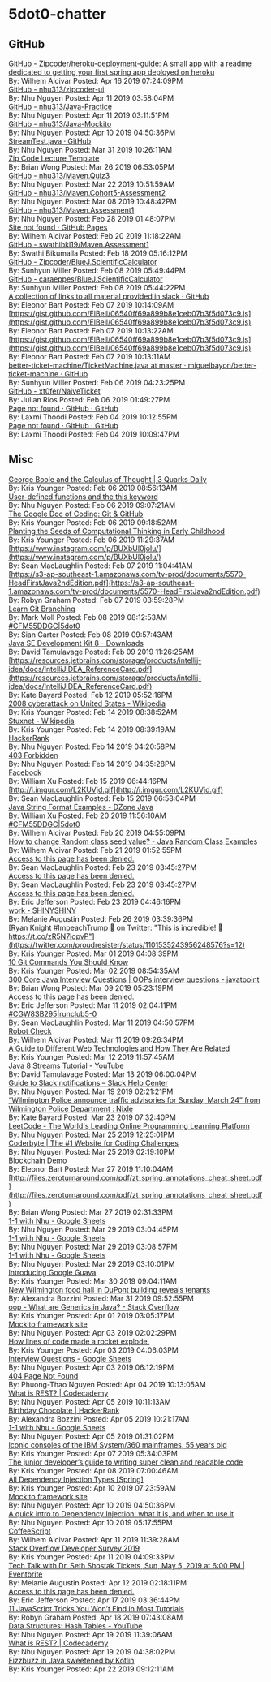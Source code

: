 # 5dot0-chatter

## GitHub 

[GitHub - Zipcoder/heroku-deployment-guide: A small app with a readme dedicated to getting your first spring app deployed on heroku](https://github.com/Zipcoder/heroku-deployment-guide)<br/>By: Wilhem Alcivar Posted: Apr 16 2019 07:24:09PM<br/>[GitHub - nhu313/zipcoder-ui](https://github.com/nhu313/zipcoder-ui)<br/>By: Nhu Nguyen Posted: Apr 11 2019 03:58:04PM<br/>[GitHub - nhu313/Java-Practice](https://github.com/nhu313/Java-Practice)<br/>By: Nhu Nguyen Posted: Apr 11 2019 03:11:51PM<br/>[GitHub - nhu313/Java-Mockito](https://github.com/nhu313/Java-Mockito)<br/>By: Nhu Nguyen Posted: Apr 10 2019 04:50:36PM<br/>[StreamTest.java · GitHub](https://gist.github.com/nhu313/bb89288498ba9da71e595329b2c84fa5)<br/>By: Nhu Nguyen Posted: Mar 31 2019 10:26:11AM<br/>[Zip Code Lecture Template](https://zipcoder.github.io/reveal-slides/springmvcproject.html#/)<br/>By: Brian Wong Posted: Mar 26 2019 06:53:05PM<br/>[GitHub - nhu313/Maven.Quiz3](https://github.com/nhu313/Maven.Quiz3)<br/>By: Nhu Nguyen Posted: Mar 22 2019 10:51:59AM<br/>[GitHub - nhu313/Maven.Cohort5-Assessment2](https://github.com/nhu313/Maven.Cohort5-Assessment2)<br/>By: Nhu Nguyen Posted: Mar 08 2019 10:48:42PM<br/>[GitHub - nhu313/Maven.Assessment1](https://github.com/nhu313/Maven.Assessment1)<br/>By: Nhu Nguyen Posted: Feb 28 2019 01:48:07PM<br/>[Site not found · GitHub Pages](https://zipcoder.github.io/TC-US-RevealSlides/collections-iterator,collection.html#/22)<br/>By: Wilhem Alcivar Posted: Feb 20 2019 11:18:22AM<br/>[GitHub - swathibkl19/Maven.Assessment1](https://github.com/swathibkl19/Maven.Assessment1.git)<br/>By: Swathi Bikumalla Posted: Feb 18 2019 05:16:12PM<br/>[GitHub - Zipcoder/BlueJ.ScientificCalculator](https://github.com/Zipcoder/BlueJ.ScientificCalculator)<br/>By: Sunhyun Miller Posted: Feb 08 2019 05:49:44PM<br/>[GitHub - caraeppes/BlueJ.ScientificCalculator](https://github.com/caraeppes/BlueJ.ScientificCalculator)<br/>By: Sunhyun Miller Posted: Feb 08 2019 05:44:22PM<br/>[A collection of links to all material provided in slack · GitHub](https://gist.github.com/ElBell/06540ff69a899b8e1ceb07b3f5d073c9)<br/>By: Eleonor Bart Posted: Feb 07 2019 10:14:09AM<br/>[https://gist.github.com/ElBell/06540ff69a899b8e1ceb07b3f5d073c9.js](https://gist.github.com/ElBell/06540ff69a899b8e1ceb07b3f5d073c9.js)<br/>By: Eleonor Bart Posted: Feb 07 2019 10:13:22AM<br/>[https://gist.github.com/ElBell/06540ff69a899b8e1ceb07b3f5d073c9.js](https://gist.github.com/ElBell/06540ff69a899b8e1ceb07b3f5d073c9.js)<br/>By: Eleonor Bart Posted: Feb 07 2019 10:13:11AM<br/>[better-ticket-machine/TicketMachine.java at master · miguelbayon/better-ticket-machine · GitHub](https://github.com/miguelbayon/better-ticket-machine/blob/master/TicketMachine.java)<br/>By: Sunhyun Miller Posted: Feb 06 2019 04:23:25PM<br/>[GitHub - xt0fer/NaiveTicket](https://github.com/xt0fer/NaiveTicket)<br/>By: Julian Rios Posted: Feb 06 2019 01:49:27PM<br/>[Page not found · GitHub · GitHub](https://github.com/USERNAME/Repository.git)<br/>By: Laxmi Thoodi Posted: Feb 04 2019 10:12:55PM<br/>[Page not found · GitHub · GitHub](https://github.com/USERNAME/Repository.git)<br/>By: Laxmi Thoodi Posted: Feb 04 2019 10:09:47PM<br/>

## Misc 

[George Boole and the Calculus of Thought | 3 Quarks Daily](https://www.3quarksdaily.com/3quarksdaily/2018/02/george-boole-and-the-calculus-of-thought-5.html)<br/>By: Kris Younger Posted: Feb 06 2019 08:56:13AM<br/>[User-defined functions and the this keyword](https://www.lynda.com/Java-tutorials/User-defined-functions-keyword/669544/715921-4.html)<br/>By: Nhu Nguyen Posted: Feb 06 2019 09:07:21AM<br/>[The Google Doc of Coding: Git & GitHub](https://link.medium.com/uCXC0Q6x5T)<br/>By: Kris Younger Posted: Feb 06 2019 09:18:52AM<br/>[Planting the Seeds of Computational Thinking in Early Childhood](https://earlyinsights.org/planting-the-seeds-of-computational-thinking-in-early-childhood-efa97c34ff8d)<br/>By: Kris Younger Posted: Feb 06 2019 11:29:37AM<br/>[https://www.instagram.com/p/BUXbUl0joIu/](https://www.instagram.com/p/BUXbUl0joIu/)<br/>By: Sean MacLaughlin Posted: Feb 07 2019 11:04:41AM<br/>[https://s3-ap-southeast-1.amazonaws.com/tv-prod/documents/5570-HeadFirstJava2ndEdition.pdf](https://s3-ap-southeast-1.amazonaws.com/tv-prod/documents/5570-HeadFirstJava2ndEdition.pdf)<br/>By: Robyn Graham Posted: Feb 07 2019 03:59:28PM<br/>[Learn Git Branching](https://learngitbranching.js.org/)<br/>By: Mark Moll Posted: Feb 08 2019 08:12:53AM<br/>[#CFM55DDGC|5dot0](#CFM55DDGC|5dot0)<br/>By: Sian Carter Posted: Feb 08 2019 09:57:43AM<br/>[Java SE Development Kit 8 - Downloads](https://www.oracle.com/technetwork/java/javase/downloads/jdk8-downloads-2133151.html)<br/>By: David Tamulavage Posted: Feb 09 2019 11:26:25AM<br/>[https://resources.jetbrains.com/storage/products/intellij-idea/docs/IntelliJIDEA_ReferenceCard.pdf](https://resources.jetbrains.com/storage/products/intellij-idea/docs/IntelliJIDEA_ReferenceCard.pdf)<br/>By: Kate Bayard Posted: Feb 12 2019 05:52:16PM<br/>[2008 cyberattack on United States - Wikipedia](https://en.wikipedia.org/wiki/2008_cyberattack_on_United_States)<br/>By: Kris Younger Posted: Feb 14 2019 08:38:52AM<br/>[Stuxnet - Wikipedia](https://en.wikipedia.org/wiki/Stuxnet)<br/>By: Kris Younger Posted: Feb 14 2019 08:39:19AM<br/>[HackerRank](https://www.hackerrank.com/)<br/>By: Nhu Nguyen Posted: Feb 14 2019 04:20:58PM<br/>[403 Forbidden](https://codesignal.com/)<br/>By: Nhu Nguyen Posted: Feb 14 2019 04:35:28PM<br/>[Facebook](https://www.facebook.com/1013741142/posts/10216681383879689?sfns=mo)<br/>By: William Xu Posted: Feb 15 2019 06:44:16PM<br/>[http://i.imgur.com/L2KUVjd.gif](http://i.imgur.com/L2KUVjd.gif)<br/>By: Sean MacLaughlin Posted: Feb 15 2019 06:58:04PM<br/>[Java String Format Examples - DZone Java](https://dzone.com/articles/java-string-format-examples)<br/>By: William Xu Posted: Feb 20 2019 11:56:10AM<br/>[#CFM55DDGC|5dot0](#CFM55DDGC|5dot0)<br/>By: Wilhem Alcivar Posted: Feb 20 2019 04:55:09PM<br/>[How to change Random class seed value? - Java Random Class Examples](http://www.java2novice.com/java-collections-and-util/random/seed-change/)<br/>By: Wilhem Alcivar Posted: Feb 21 2019 01:52:55PM<br/>[Access to this page has been denied.](http://gph.is/2pqXW56)<br/>By: Sean MacLaughlin Posted: Feb 23 2019 03:45:27PM<br/>[Access to this page has been denied.](https://giphy.com/gifs/reactionseditor-dale-step-brothers-3oeSAD00YsGzUPTmqA)<br/>By: Sean MacLaughlin Posted: Feb 23 2019 03:45:27PM<br/>[Access to this page has been denied.](https://giphy.com/gifs/rihanna-makeout-bGPTxLislwm3u)<br/>By: Eric Jefferson Posted: Feb 23 2019 04:46:16PM<br/>[work - SHINYSHINY](http://shiny.agency/)<br/>By: Melanie Augustin Posted: Feb 26 2019 03:39:36PM<br/>[Ryan Knight #ImpeachTrump 🍑 on Twitter: "This is incredible! 🤗https://t.co/zR5N7lopvP"](https://twitter.com/proudresister/status/1101535243956248576?s=12)<br/>By: Kris Younger Posted: Mar 01 2019 04:08:39PM<br/>[10 Git Commands You Should Know](https://link.medium.com/ILcAPG2lJU)<br/>By: Kris Younger Posted: Mar 02 2019 08:54:35AM<br/>[300 Core Java Interview Questions | OOPs interview questions - javatpoint](https://www.javatpoint.com/corejava-interview-questions)<br/>By: Brian Wong Posted: Mar 09 2019 05:23:19PM<br/>[Access to this page has been denied.](https://giphy.com/gifs/game-of-thrones-obama-key-and-peele-V1WJjZtd6JpXW)<br/>By: Eric Jefferson Posted: Mar 11 2019 02:04:11PM<br/>[#CGW8SB295|runclub5-0](#CGW8SB295|runclub5-0)<br/>By: Sean MacLaughlin Posted: Mar 11 2019 04:50:57PM<br/>[Robot Check](https://www.amazon.com/Cracking-Coding-Interview-Programming-Questions/dp/0984782850/ref=sr_1_1?hvadid=241870593966&amp;hvdev=c&amp;hvlocphy=9007472&amp;hvnetw=g&amp;hvpos=1t1&amp;hvqmt=e&amp;hvrand=9229869672529779686&amp;hvtargid=aud-647006051489%3Akwd-20040243067&amp;keywords=cracking+the+coding+interview&amp;qid=1552353973&amp;s=gateway&amp;sr=8-1&amp;tag=googhydr-20)<br/>By: Wilhem Alcivar Posted: Mar 11 2019 09:26:34PM<br/>[A Guide to Different Web Technologies and How They Are Related](https://link.medium.com/GcK1pnQ5ZU)<br/>By: Kris Younger Posted: Mar 12 2019 11:57:45AM<br/>[Java 8 Streams Tutorial - YouTube](https://www.youtube.com/watch?v=t1-YZ6bF-g0)<br/>By: David Tamulavage Posted: Mar 13 2019 06:00:04PM<br/>[Guide to Slack notifications  – Slack Help Center](https://get.slack.help/hc/en-us/articles/201355156-Guide-to-Slack-notifications-#ios-2)<br/>By: Nhu Nguyen Posted: Mar 19 2019 02:21:21PM<br/>[“Wilmington Police announce traffic advisories for Sunday, March 24” from Wilmington Police Department : Nixle](https://local.nixle.com/alert/7177138/?fbclid=IwAR1QzzeiDn2TJHzNxVCg4UvAKoICWKuDLuPp4IBUSYx1FqWCzKxR691g2cg)<br/>By: Kate Bayard Posted: Mar 23 2019 07:32:40PM<br/>[LeetCode - The World's Leading Online Programming Learning Platform](http://leetcode.com/)<br/>By: Nhu Nguyen Posted: Mar 25 2019 12:25:01PM<br/>[Coderbyte | The #1 Website for Coding Challenges](https://coderbyte.com/challenges)<br/>By: Nhu Nguyen Posted: Mar 25 2019 02:19:10PM<br/>[Blockchain Demo](https://anders.com/blockchain/hash.html)<br/>By: Eleonor Bart Posted: Mar 27 2019 11:10:04AM<br/>[http://files.zeroturnaround.com/pdf/zt_spring_annotations_cheat_sheet.pdf](http://files.zeroturnaround.com/pdf/zt_spring_annotations_cheat_sheet.pdf)<br/>By: Brian Wong Posted: Mar 27 2019 02:31:33PM<br/>[1-1 with Nhu - Google Sheets](https://docs.google.com/spreadsheets/d/1-_c_bRHvUqvv_rv8uSH5hjqwENau1pdycTkE6407P1A/edit?usp=sharing)<br/>By: Nhu Nguyen Posted: Mar 29 2019 03:04:45PM<br/>[1-1 with Nhu - Google Sheets](https://docs.google.com/spreadsheets/d/1-_c_bRHvUqvv_rv8uSH5hjqwENau1pdycTkE6407P1A/edit?usp=sharing)<br/>By: Nhu Nguyen Posted: Mar 29 2019 03:08:57PM<br/>[1-1 with Nhu - Google Sheets](https://docs.google.com/spreadsheets/d/1-_c_bRHvUqvv_rv8uSH5hjqwENau1pdycTkE6407P1A/edit?usp=sharing)<br/>By: Nhu Nguyen Posted: Mar 29 2019 03:10:01PM<br/>[Introducing Google Guava](https://link.medium.com/GsvhsvKLtV)<br/>By: Kris Younger Posted: Mar 30 2019 09:04:11AM<br/>[New Wilmington food hall in DuPont building reveals tenants](https://www.delawareonline.com/story/life/food/2019/03/28/new-wilmington-food-hall-dupont-building-reveals-tenants/3270627002/)<br/>By: Alexandra Bozzini Posted: Mar 31 2019 09:52:55PM<br/>[oop - What are Generics in Java? - Stack Overflow](https://stackoverflow.com/questions/7815528/what-are-generics-in-java)<br/>By: Kris Younger Posted: Apr 01 2019 03:05:17PM<br/>[Mockito framework site](https://site.mockito.org/)<br/>By: Nhu Nguyen Posted: Apr 03 2019 02:02:29PM<br/>[How lines of code made a rocket explode.](https://link.medium.com/pO3dDWtTAV)<br/>By: Kris Younger Posted: Apr 03 2019 04:06:03PM<br/>[Interview Questions - Google Sheets](https://docs.google.com/spreadsheets/d/1X45WDbW_QILryflDFrWNtAT5QE8pSQJi5zP5g7kU80g/edit?usp=sharing)<br/>By: Nhu Nguyen Posted: Apr 03 2019 06:12:19PM<br/>[404 Page Not Found](https://www.thegrandwilmington.org/productions/5992-fearless-improv)<br/>By: Phuong-Thao Nguyen Posted: Apr 04 2019 10:13:05AM<br/>[What is REST? | Codecademy](https://www.codecademy.com/articles/what-is-rest)<br/>By: Nhu Nguyen Posted: Apr 05 2019 10:11:13AM<br/>[Birthday Chocolate | HackerRank](https://www.hackerrank.com/challenges/the-birthday-bar/problem?h_r=next-challenge&amp;h_v=zen)<br/>By: Alexandra Bozzini Posted: Apr 05 2019 10:21:17AM<br/>[1-1 with Nhu - Google Sheets](https://docs.google.com/spreadsheets/d/1-_c_bRHvUqvv_rv8uSH5hjqwENau1pdycTkE6407P1A/edit?usp=sharing)<br/>By: Nhu Nguyen Posted: Apr 05 2019 01:31:02PM<br/>[Iconic consoles of the IBM System/360 mainframes, 55 years old](http://www.righto.com/2019/04/iconic-consoles-of-ibm-system360.html?m=1)<br/>By: Kris Younger Posted: Apr 07 2019 05:34:03PM<br/>[The junior developer’s guide to writing super clean and readable code](https://link.medium.com/0BIJWG4yIV)<br/>By: Kris Younger Posted: Apr 08 2019 07:00:46AM<br/>[All Dependency Injection Types [Spring]](https://link.medium.com/C2DarFuULV)<br/>By: Kris Younger Posted: Apr 10 2019 07:23:59AM<br/>[Mockito framework site](https://site.mockito.org/)<br/>By: Nhu Nguyen Posted: Apr 10 2019 04:50:36PM<br/>[A quick intro to Dependency Injection: what it is, and when to use it](https://medium.freecodecamp.org/a-quick-intro-to-dependency-injection-what-it-is-and-when-to-use-it-7578c84fa88f)<br/>By: Nhu Nguyen Posted: Apr 10 2019 05:17:55PM<br/>[CoffeeScript](https://coffeescript.org/#introduction)<br/>By: Wilhem Alcivar Posted: Apr 11 2019 11:39:28AM<br/>[Stack Overflow Developer Survey 2019](https://insights.stackoverflow.com/survey/2019?utm_source=Iterable&amp;utm_medium=email&amp;utm_campaign=dev-survey-2019)<br/>By: Kris Younger Posted: Apr 11 2019 04:09:33PM<br/>[Tech Talk with Dr. Seth Shostak Tickets, Sun, May 5, 2019 at 6:00 PM | Eventbrite](https://www.eventbrite.com/e/tech-talk-with-dr-seth-shostak-tickets-60282132481)<br/>By: Melanie Augustin Posted: Apr 12 2019 02:18:11PM<br/>[Access to this page has been denied.](https://giphy.com/gifs/desusandmero-funny-lol-DyvyiFFXF1Yli)<br/>By: Eric Jefferson Posted: Apr 17 2019 03:36:44PM<br/>[11 JavaScript Tricks You Won’t Find in Most Tutorials](https://link.medium.com/vzPLIt8cZV)<br/>By: Robyn Graham Posted: Apr 18 2019 07:43:08AM<br/>[Data Structures: Hash Tables - YouTube](https://www.youtube.com/watch?v=shs0KM3wKv8&amp;list=PLOuZYwbmgZWXvkghUyMLdI90IwxbNCiWK)<br/>By: Nhu Nguyen Posted: Apr 19 2019 11:39:06AM<br/>[What is REST? | Codecademy](https://www.codecademy.com/articles/what-is-rest)<br/>By: Nhu Nguyen Posted: Apr 19 2019 04:38:02PM<br/>[Fizzbuzz in Java sweetened by Kotlin](https://link.medium.com/3mXsiV5W5V)<br/>By: Kris Younger Posted: Apr 22 2019 09:12:11AM<br/>